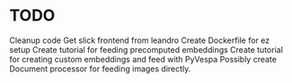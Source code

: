 # TODO

Cleanup code
Get slick frontend from leandro
Create Dockerfile for ez setup
Create tutorial for feeding precomputed embeddings
Create tutorial for creating custom embeddings and feed with PyVespa
Possibly create Document processor for feeding images directly.
